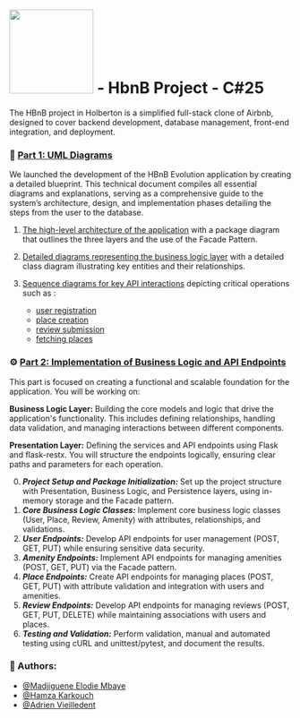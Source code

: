 # <img src="https://cdn.prod.website-files.com/6105315644a26f77912a1ada/63eea844ae4e3022154e2878_Holberton-p-800.png" width="150" /> - HbnB Project - C#25
The HBnB project in Holberton is a simplified full-stack clone of Airbnb, designed to cover backend development, database management, front-end integration, and deployment.

### 📘 [Part 1: UML Diagrams](https://github.com/vlldnt/holbertonschool-hbnb/blob/main/part1)
We launched the development of the HBnB Evolution application by creating a detailed blueprint. This technical document compiles all essential diagrams and explanations, serving as a comprehensive guide to the system’s architecture, design, and implementation phases detailing the steps from the user to the database.


1. [The high-level architecture of the application](https://github.com/vlldnt/holbertonschool-hbnb/blob/main/part1/00-architecture_diagram.md) with a package diagram that outlines the three layers and the use of the Facade Pattern.

2. [Detailed diagrams representing the business logic layer](https://github.com/vlldnt/holbertonschool-hbnb/blob/main/part1/01-class_diagram.md) with a detailed class diagram illustrating key entities and their relationships.

3. [Sequence diagrams for key API interactions](https://github.com/vlldnt/holbertonschool-hbnb/blob/main/part1/02-sequence_diagram.md) depicting critical operations such as :
    - [user registration](https://github.com/vlldnt/holbertonschool-hbnb/blob/main/part1/02-detailed_sequence_diagrams/2-user_registration.md)
    - [place creation](https://github.com/vlldnt/holbertonschool-hbnb/blob/main/part1/02-detailed_sequence_diagrams/2-place_creation.md)
    - [review submission](https://github.com/vlldnt/holbertonschool-hbnb/blob/main/part1/02-detailed_sequence_diagrams/2-review_submission.md)
    - [fetching places](https://github.com/vlldnt/holbertonschool-hbnb/blob/main/part1/02-detailed_sequence_diagrams/2-place_fetching.md)

### ⚙️ [Part 2: Implementation of Business Logic and API Endpoints](https://github.com/vlldnt/holbertonschool-hbnb/blob/main/part2/hbnb)

This part is focused on creating a functional and scalable foundation for the application. You will be working on:

**Business Logic Layer:** Building the core models and logic that drive the application's functionality. This includes defining relationships, handling data validation, and managing interactions between different components.

**Presentation Layer:** Defining the services and API endpoints using Flask and flask-restx. You will structure the endpoints logically, ensuring clear paths and parameters for each operation.

0. _**Project Setup and Package Initialization:**_ Set up the project structure with Presentation, Business Logic, and Persistence layers, using in-memory storage and the Facade pattern.
1. _**Core Business Logic Classes:**_ Implement core business logic classes (User, Place, Review, Amenity) with attributes, relationships, and validations.
2. _**User Endpoints:**_ Develop API endpoints for user management (POST, GET, PUT) while ensuring sensitive data security.
3. _**Amenity Endpoints:**_ Implement API endpoints for managing amenities (POST, GET, PUT) via the Facade pattern.
4. _**Place Endpoints:**_ Create API endpoints for managing places (POST, GET, PUT) with attribute validation and integration with users and amenities.
5. _**Review Endpoints:**_ Develop API endpoints for managing reviews (POST, GET, PUT, DELETE) while maintaining associations with users and places.
6. _**Testing and Validation:**_ Perform validation, manual and automated testing using cURL and unittest/pytest, and document the results.





### 👤 Authors:
- [@Madjiguene Elodie Mbaye](https://github.com/Elodie-mbaye)
- [@Hamza Karkouch](https://github.com/SoliraZ)
- [@Adrien Vieilledent](https://github.com/vlldnt)

